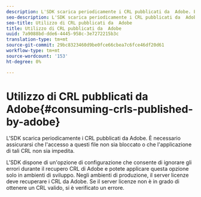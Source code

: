 ```yaml
---
description: L'SDK scarica periodicamente i CRL pubblicati da  Adobe. È necessario assicurarsi che l'accesso a questi file non sia bloccato o che l'applicazione di tali CRL non sia impedita.
seo-description: L'SDK scarica periodicamente i CRL pubblicati da  Adobe. È necessario assicurarsi che l'accesso a questi file non sia bloccato o che l'applicazione di tali CRL non sia impedita.
seo-title: Utilizzo di CRL pubblicati da  Adobe
title: Utilizzo di CRL pubblicati da  Adobe
uuid: 7a9088bd-dde6-4445-958c-3e7272215b3c
translation-type: tm+mt
source-git-commit: 29bc8323460d9be0fce66cbea7c6fce46df20d61
workflow-type: tm+mt
source-wordcount: '153'
ht-degree: 0%

---
```



# Utilizzo di CRL pubblicati da  Adobe{#consuming-crls-published-by-adobe}

L&#39;SDK scarica periodicamente i CRL pubblicati da  Adobe. È necessario assicurarsi che l&#39;accesso a questi file non sia bloccato o che l&#39;applicazione di tali CRL non sia impedita.

L&#39;SDK dispone di un&#39;opzione di configurazione che consente di ignorare gli errori durante il recupero  CRL di Adobe e potete applicare questa opzione solo in ambienti di sviluppo. Negli ambienti di produzione, il server licenze deve recuperare i CRL da  Adobe. Se il server licenze non è in grado di ottenere un CRL valido, si è verificato un errore.
